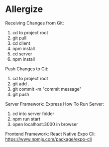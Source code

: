 # Allergize

Receiving Changes from Git:
1. cd to project root
2. git pull
3. cd client
4. npm install
5. cd server
6. npm install

Push Changes to Git:
1. cd to project root
2. git add .
3. git commit -m "commit message"
4. git push

Server Framework: Express
How To Run Server:
1. cd into server folder
2. npm run start
3. open localhost:3000 in browser

Frontend Framework: React Native
Expo Cli: https://www.npmjs.com/package/expo-cli
